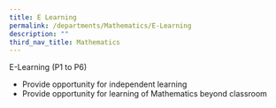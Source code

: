 ```yaml
---
title: E Learning
permalink: /departments/Mathematics/E-Learning
description: ""
third_nav_title: Mathematics
---
```

E-Learning (P1 to P6)

*   Provide opportunity for independent learning
*   Provide opportunity for learning of Mathematics beyond classroom